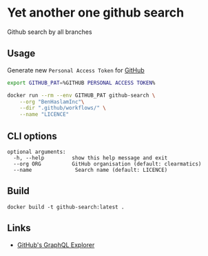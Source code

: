 # Yet another one github search
Github search by all branches

## Usage
Generate new `Personal Access Token` for [GitHub](https://github.com/settings/tokens)

```bash
export GITHUB_PAT=%GITHUB PERSONAL ACCESS TOKEN%

docker run --rm --env GITHUB_PAT github-search \
    --org "BenHaslamInc"\
    --dir ".github/workflows/" \
    --name "LICENCE"
```

## CLI options

```
optional arguments:
  -h, --help         show this help message and exit
  --org ORG          GitHub organisation (default: clearmatics)
  --name              Search name (default: LICENCE)
```

## Build
```
docker build -t github-search:latest .
```

## Links
* [GitHub's GraphQL Explorer ](https://developer.github.com/v4/explorer/)
